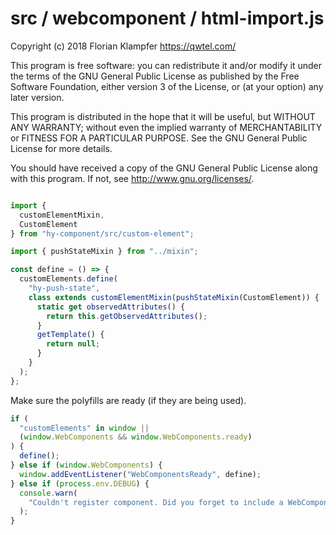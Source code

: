 # src / webcomponent / html-import.js
Copyright (c) 2018 Florian Klampfer <https://qwtel.com/>

This program is free software: you can redistribute it and/or modify
it under the terms of the GNU General Public License as published by
the Free Software Foundation, either version 3 of the License, or
(at your option) any later version.

This program is distributed in the hope that it will be useful,
but WITHOUT ANY WARRANTY; without even the implied warranty of
MERCHANTABILITY or FITNESS FOR A PARTICULAR PURPOSE.  See the
GNU General Public License for more details.

You should have received a copy of the GNU General Public License
along with this program.  If not, see <http://www.gnu.org/licenses/>.


```js

import {
  customElementMixin,
  CustomElement
} from "hy-component/src/custom-element";

import { pushStateMixin } from "../mixin";

const define = () => {
  customElements.define(
    "hy-push-state",
    class extends customElementMixin(pushStateMixin(CustomElement)) {
      static get observedAttributes() {
        return this.getObservedAttributes();
      }
      getTemplate() {
        return null;
      }
    }
  );
};
```

Make sure the polyfills are ready (if they are being used).


```js
if (
  "customElements" in window ||
  (window.WebComponents && window.WebComponents.ready)
) {
  define();
} else if (window.WebComponents) {
  window.addEventListener("WebComponentsReady", define);
} else if (process.env.DEBUG) {
  console.warn(
    "Couldn't register component. Did you forget to include a WebComponents polyfill?"
  );
}
```


